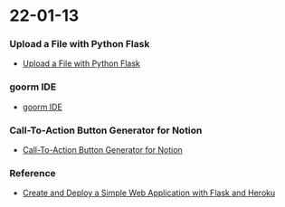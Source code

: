 22-01-13
===
### Upload a File with Python Flask
- [Upload a File with Python Flask](https://pythonbasics.org/flask-upload-file/)  
  
### goorm IDE
- [goorm IDE](https://ide.goorm.io/)  
  
### Call-To-Action Button Generator for Notion
- [Call-To-Action Button Generator for Notion](https://butn.one/#)  

### Reference
- [Create and Deploy a Simple Web Application with Flask and Heroku](https://towardsdatascience.com/create-and-deploy-a-simple-web-application-with-flask-and-heroku-103d867298eb)  
